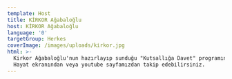 ```yaml
---
template: Host
title: KİRKOR Ağabaloğlu
host: KİRKOR Ağabaloğlu
language: '0'
targetGroup: Herkes
coverImage: /images/uploads/ki̇rkor.jpg
html: >-
  Kirkor Ağabaloğlu'nun hazırlayıp sunduğu "Kutsallığa Davet" programını Kanal
  Hayat ekranından veya youtube sayfamızdan takip edebilirsiniz.
---
```


